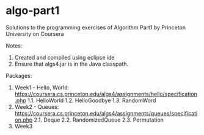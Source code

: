 # algo-part1
Solutions to the programming exercises of Algorithm Part1 by Princeton University on Coursera

Notes:
1. Created and compiled using eclipse ide
2. Ensure that algs4.jar is in the Java classpath.

Packages:
1. Week1 - Hello, World: https://coursera.cs.princeton.edu/algs4/assignments/hello/specification.php
1.1. HelloWorld
1.2. HelloGoodbye
1.3. RandomWord
2. Week2 - Queues: https://coursera.cs.princeton.edu/algs4/assignments/queues/specification.php
2.1. Deque
2.2. RandomizedQueue
2.3. Permutation
3. Week3 
